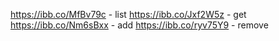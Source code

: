 https://ibb.co/MfBv79c - list
https://ibb.co/Jxf2W5z - get
https://ibb.co/Nm6sBxx - add
https://ibb.co/ryv75Y9 - remove